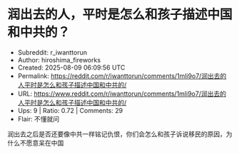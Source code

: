 # 润出去的人，平时是怎么和孩子描述中国和中共的？

- Subreddit: r_iwanttorun
- Author: hiroshima_fireworks
- Created: 2025-08-09 06:09:56 UTC
- Permalink: https://reddit.com/r/iwanttorun/comments/1mli9o7/润出去的人平时是怎么和孩子描述中国和中共的/
- URL: https://www.reddit.com/r/iwanttorun/comments/1mli9o7/润出去的人平时是怎么和孩子描述中国和中共的/
- Ups: 9 | Ratio: 0.72 | Comments: 29
- Flair: 不懂就问


润出去之后是否还要像中共一样铭记仇恨，你们会怎么和孩子诉说移民的原因，为什么不愿意呆在中国

